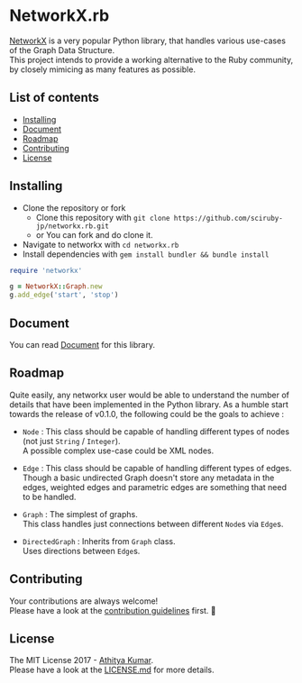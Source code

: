 # NetworkX.rb

[NetworkX](https://networkx.github.io/) is a very popular Python library, that handles various use-cases of the Graph Data Structure.  
This project intends to provide a working alternative to the Ruby community, by closely mimicing as many features as possible. 

## List of contents

- [Installing](#installing)
- [Document](#document)
- [Roadmap](#roadmap)
- [Contributing](#contributing)
- [License](#license)

## Installing

- Clone the repository or fork
  - Clone this repository with `git clone https://github.com/sciruby-jp/networkx.rb.git`
  - or You can fork and do clone it.
- Navigate to networkx with `cd networkx.rb`
- Install dependencies with `gem install bundler && bundle install`

```ruby
require 'networkx'

g = NetworkX::Graph.new
g.add_edge('start', 'stop')
``` 

## Document

You can read [Document](https://sciruby-jp.github.io/networkx.rb/) for this library.

## Roadmap

Quite easily, any networkx user would be able to understand the number of details that have been implemented in the Python library. As a humble start towards the release of v0.1.0, the following could be the goals to achieve :

- `Node` : This class should be capable of handling different types of nodes (not just `String` / `Integer`).  
   A possible complex use-case could be XML nodes.

- `Edge` : This class should be capable of handling different types of edges.  
  Though a basic undirected Graph doesn't store any metadata in the edges, weighted edges and parametric edges are something that need to be handled.

- `Graph` : The simplest of graphs.  
  This class handles just connections between different `Node`s via `Edge`s.

- `DirectedGraph` : Inherits from `Graph` class.  
  Uses directions between `Edge`s.

## Contributing

Your contributions are always welcome!  
Please have a look at the [contribution guidelines](CONTRIBUTING.md) first. :tada:

## License

The MIT License 2017 - [Athitya Kumar](https://github.com/athityakumar).   
Please have a look at the [LICENSE.md](LICENSE.md) for more details.
